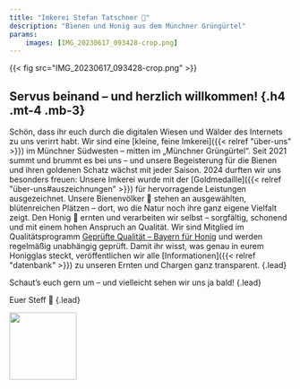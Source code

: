 ```yaml
---
title: "Imkerei Stefan Tatschner 🐝"
description: "Bienen und Honig aus dem Münchner Grüngürtel"
params:
    images: [IMG_20230617_093428-crop.png]
---
```


{{< fig src="IMG_20230617_093428-crop.png" >}}

## Servus beinand – und herzlich willkommen! {.h4 .mt-4 .mb-3}

Schön, dass ihr euch durch die digitalen Wiesen und Wälder des Internets zu uns verirrt habt.
Wir sind eine [kleine, feine Imkerei]({{< relref "über-uns" >}}) im Münchner Südwesten – mitten im „Münchner Grüngürtel“.
Seit 2021 summt und brummt es bei uns – und unsere Begeisterung für die Bienen und ihren goldenen Schatz wächst mit jeder Saison.
2024 durften wir uns besonders freuen: Unsere Imkerei wurde mit der [Goldmedaille]({{< relref "über-uns#auszeichnungen" >}}) für hervorragende Leistungen ausgezeichnet.
Unsere Bienenvölker 🐝 stehen an ausgewählten, blütenreichen Plätzen – dort, wo die Natur noch ihre ganz eigene Vielfalt zeigt.
Den Honig 🍯 ernten und verarbeiten wir selbst – sorgfältig, schonend und mit einem hohen Anspruch an Qualität.
Wir sind Mitglied im Qualitätsprogramm [Geprüfte Qualität – Bayern für Honig](https://www.gq-bayern.de/) und werden regelmäßig unabhängig geprüft.
Damit ihr wisst, was genau in eurem Honigglas steckt, veröffentlichen wir alle [Informationen]({{< relref "datenbank" >}}) zu unseren Ernten und Chargen ganz transparent.
{.lead}

Schaut’s euch gern um – und vielleicht sehen wir uns ja bald!
{.lead}

Euer Steff 🐝
{.lead}

<a href="https://www.gq-bayern.de" rel="noopener noreferrer" target="_blank"><img width="120" src="/GQB-Logo.svg" loading="lazy"></a>
